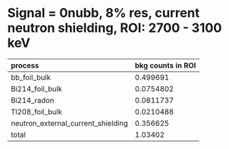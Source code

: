 # Signal = 0nubb, 8% res, current neutron shielding, ROI: 2700 - 3100 keV


| **process**                           | **bkg counts in ROI** |
|:--------------------------------------|:----------------------|
| bb\_foil\_bulk                        | 0.499691              |
| Bi214\_foil\_bulk                     | 0.0754802             |
| Bi214\_radon                          | 0.0811737             |
| Tl208\_foil\_bulk                     | 0.0210488             |
| neutron\_external\_current\_shielding | 0.356625              |
| total                                 | 1.03402               |
